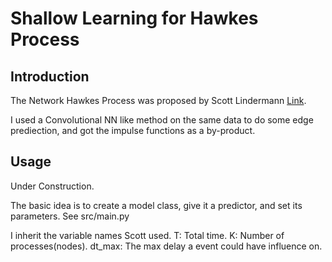 # Shallow Learning for Hawkes Process

## Introduction

The Network Hawkes Process was proposed by Scott Lindermann [Link](http://jmlr.org/proceedings/papers/v32/linderman14.html).

I used a Convolutional NN like method on the same data to do some edge prediection, and got the impulse functions as a by-product.

## Usage

Under Construction.

The basic idea is to create a model class, give it a predictor, and set its parameters. See src/main.py

I inherit the variable names Scott used.
T: Total time.
K: Number of processes(nodes).
dt_max: The max delay a event could have influence on.
